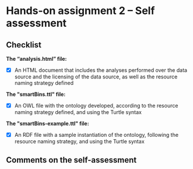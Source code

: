 # Hands-on assignment 2 – Self assessment

## Checklist

**The “analysis.html” file:**

- [x] An HTML document that includes the analyses performed over 
      the data source and the licensing of the data source, as well 
      as the resource naming strategy defined

**The "smartBins.ttl" file:**

- [x] An OWL file with the ontology developed, according to the 
      resource naming strategy defined, and using the Turtle syntax

**The "smartBins-example.ttl" file:**

- [x] An RDF file with a sample instantiation of the ontology, following
      the resource naming strategy, and using the Turtle syntax

## Comments on the self-assessment
